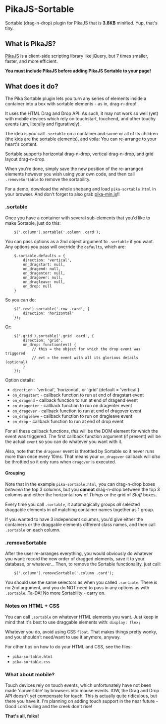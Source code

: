 # PikaJS-Sortable

Sortable (drag-n-drop) plugin for PikaJS that is **3.8KB** minified. Yup, that's tiny.

## What is PikaJS?

[PikaJS](https://github.com/Scottie35/PikaJS) is a client-side scripting library like jQuery, but 7 times smaller, faster, and more efficient.

**You must include PikaJS before adding PikaJS Sortable to your page!**

## What does it do?

The Pika Sortable plugin lets you turn any series of elements inside a container into a box with sortable elements - as in, drag-n-drop!

It uses the HTML Drag and Drop API. As such, it may not work so well (yet) with mobile devices which rely on touchstart, touchend, and other touchy events (um, literally and figuratively).

The idea is you call `.sortable` on a container and some or all of its children (the kids are the sortable elements), and voila: You can re-arrange to your heart's content.

Sortable supports horizontal drag-n-drop, vertical drag-n-drop, and grid layout drag-n-drop.

When you're done, simply save the new position of the re-arranged elements however you wish using your own code, and then call `.removeSortable` to remove the sortability.

For a demo, download the whole shebang and load `pika-sortable.html` in your browser. And don't forget to also grab [pika-min.js](https://github.com/Scottie35/PikaJS)!!

### .sortable

Once you have a container with several sub-elements that you'd like to make Sortable, just do this:

		$('.column').sortable('.column .card');

You can pass options as a 2nd object argument to `.sortable` if you want. Any options you pass will override the `defaults`, which are:

		$.sortable.defaults = {
			direction: 'vertical',
			on_dragstart: null,
			on_dragend: null,
			on_dragenter: null,
			on_dragover: null,
			on_dragleave: null,
			on_drop: null
		}

So you can do:

		$('.row').sortable('.row .card', {
			direction: 'horizontal'
		});

Or:

		$('.grid').sortable('.grid .card', {
			direction: 'grid',
			on_drop: function(evt) {
				// this = the object for which the drop event was triggered
				// evt = the event with all its glorious details (optional)
			}
		});

Option details:

- `direction` - 'vertical', 'horizontal', or 'grid' (default = 'vertical')
- `on_dragstart` - callback function to run at end of dragstart event
- `on_dragend` - callback function to run at end of dragend event
- `on_dragenter` - callback function to run on dragenter event
- `on_dragover` - callback function to run at end of dragover event
- `on_dragleave` - callback function to run on dragleave event
- `on_drop` - callback function to run at end of drop event

For all these callback functions, *this* will be the DOM element for which the event was triggered. The first callback function argument (if present) will be the actual `event` so you can do whatever you want with it.

Also, note that the `dragover` event is throttled by Sortable so it never runs more than once every 10ms. That means your `on_dragover` callback will *also* be throttled so it only runs when `dragover` is executed.

#### Grouping

Note that in the example `pika-sortable.html`, you can drag-n-drop boxes *between* the top 3 columns, but you **cannot** drag-n-drop between the top 3 columns and either the horizontal row of *Things* or the grid of *Stuff* boxes.

Every time you call `.sortable`, it automagically groups *all* selected draggable elements in *all* matching container names together as 1 group.

If you wanted to have 3 independent columns, you'd give either the containers or the draggable elements different class names, and then call `.sortable` on each column.

### .removeSortable

After the user re-arranges everything, you would obviously do whatever you want: record the new order of dragged elements, save it to your database, or whatever... Then, to remove the Sortable functionality, just call:

		$('.column').removeSortable('.column .card');

You should use the same selectors as when you called `.sortable`. There is no 2nd argument, and you do NOT need to pass in any options as with `.sortable`. Ta-DA! No more Sortability - carry on.
 
### Notes on HTML + CSS

You can call `.sortable` on whatever HTML elements you want. Just keep in mind that it's best to use draggable elements with: `display: flex;`

Whatever you do, avoid using CSS `float`. That makes things pretty wonky, and you shouldn't need/want to use it anymore, anyway.

For other tips on how to do your HTML and CSS, see the files:

- `pika-sortable.html`
- `pika-sortable.css`

### What about mobile?

Touch devices rely on touch events, which unfortunately have not been made 'convertible' by browsers into mouse events. IOW, the Drag and Drop API doesn't yet compensate for touch. This is actually quite ridiculous, but there you have it. I'm planning on adding touch support in the near future - Good Lord willing and the creek don't rise!

**That's all, folks!**
